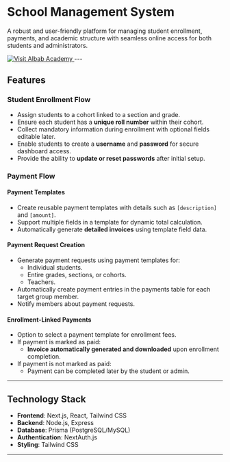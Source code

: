 # **School Management System**

A robust and user-friendly platform for managing student enrollment, payments, and academic structure with seamless online access for both students and administrators.

<a href="https://albabacademy.org" target="_blank">
  <img src="https://img.shields.io/badge/Visit-Albab%20Academy-blue?style=for-the-badge" alt="Visit Albab Academy">
</a>
---

## **Features**

### **Student Enrollment Flow**
- Assign students to a cohort linked to a section and grade.
- Ensure each student has a **unique roll number** within their cohort.
- Collect mandatory information during enrollment with optional fields editable later.
- Enable students to create a **username** and **password** for secure dashboard access.
- Provide the ability to **update or reset passwords** after initial setup.

### **Payment Flow**

#### **Payment Templates**
- Create reusable payment templates with details such as `[description]` and `[amount]`.
- Support multiple fields in a template for dynamic total calculation.
- Automatically generate **detailed invoices** using template field data.

#### **Payment Request Creation**
- Generate payment requests using payment templates for:
  - Individual students.
  - Entire grades, sections, or cohorts.
  - Teachers.
- Automatically create payment entries in the payments table for each target group member.
- Notify members about payment requests.

#### **Enrollment-Linked Payments**
- Option to select a payment template for enrollment fees.
- If payment is marked as paid:
  - **Invoice automatically generated and downloaded** upon enrollment completion.
- If payment is not marked as paid:
  - Payment can be completed later by the student or admin.

---

## **Technology Stack**
- **Frontend**: Next.js, React, Tailwind CSS
- **Backend**: Node.js, Express
- **Database**: Prisma (PostgreSQL/MySQL)
- **Authentication**: NextAuth.js
- **Styling**: Tailwind CSS

---

